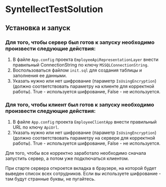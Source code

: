 # SyntellectTestSolution

## Установка и запуск

### Для того, чтобы сервер был готов к запуску необходимо произвести следующие действия:

1. В файле `App.config` проекта `EmployeeApiRepresentationLayer` внести правильный ConnectionString по ключу `MSSQLConnectionString`.
2. Воспользоваться файлом `init.sql` для создания таблицы и заполнения ее данными.
3. Указать нужно или нет шифрование (параметр `IsUsingEncryption`) (должно соответствовать параметру на клиенте для корректной работы).
      True - используется шифрование,
      False - не используется.

### Для того, чтобы клиент был готов к запуску необходимо произвести следующие действия:

1. В файле `App.config` проекта `EmployeeClientApp` внести правильный URL по ключу `ApiUrl`.
2. Указать нужно или нет шифрование (параметр `IsUsingEncryption`) (должно соответствовать параметру на сервере для корректной работы). 
      True - используется шифрование,
      False - не используется.
      
Для того, чтобы все корректно заработало необходимо сначала запустить сервер, а потом уже подключаться клиентом.

При старте сервера откроется вкладка в браузере, на которой будет выведен список всех сотрудников. Если вы используете шифрование - там будут странные буквы, не пугайтесь.
